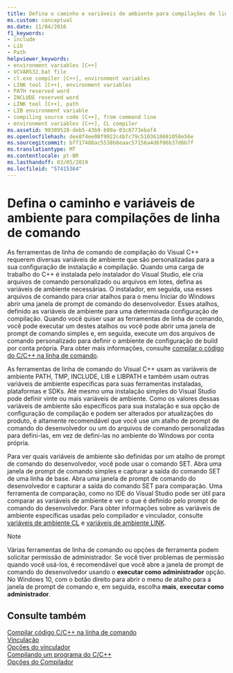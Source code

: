 ```yaml
---
title: Defina o caminho e variáveis de ambiente para compilações de linha de comando
ms.custom: conceptual
ms.date: 11/04/2016
f1_keywords:
- include
- Lib
- Path
helpviewer_keywords:
- environment variables [C++]
- VCVARS32.bat file
- cl.exe compiler [C++], environment variables
- LINK tool [C++], environment variables
- PATH reserved word
- INCLUDE reserved word
- LINK tool [C++], path
- LIB environment variable
- compiling source code [C++], from command line
- environment variables [C++], CL compiler
ms.assetid: 99389528-deb5-43b9-b99a-03c8773ebaf4
ms.openlocfilehash: dee8f4ee08f9922c4bfc79c5103618681058e56e
ms.sourcegitcommit: bff17488ac5538b8eaac57156a4d6f06b37d6b7f
ms.translationtype: MT
ms.contentlocale: pt-BR
ms.lasthandoff: 03/05/2019
ms.locfileid: "57415364"
---
```

# <a name="set-the-path-and-environment-variables-for-command-line-builds"></a>Defina o caminho e variáveis de ambiente para compilações de linha de comando

As ferramentas de linha de comando de compilação do Visual C++ requerem diversas variáveis de ambiente que são personalizadas para a sua configuração de instalação e compilação. Quando uma carga de trabalho do C++ é instalada pelo instalador do Visual Studio, ele cria arquivos de comando personalizado ou arquivos em lotes, defina as variáveis de ambiente necessárias. O instalador, em seguida, usa esses arquivos de comando para criar atalhos para o menu Iniciar do Windows abrir uma janela de prompt de comando do desenvolvedor. Esses atalhos, definido as variáveis de ambiente para uma determinada configuração de compilação. Quando você quiser usar as ferramentas de linha de comando, você pode executar um destes atalhos ou você pode abrir uma janela de prompt de comando simples e, em seguida, execute um dos arquivos de comando personalizado para definir o ambiente de configuração de build por conta própria. Para obter mais informações, consulte [compilar o código do C/C++ na linha de comando](building-on-the-command-line.md).

As ferramentas de linha de comando do Visual C++ usam as variáveis de ambiente PATH, TMP, INCLUDE, LIB e LIBPATH e também usam outras variáveis de ambiente específicas para suas ferramentas instaladas, plataformas e SDKs. Até mesmo uma instalação simples do Visual Studio pode definir vinte ou mais variáveis de ambiente. Como os valores dessas variáveis de ambiente são específicos para sua instalação e sua opção de configuração de compilação e podem ser alterados por atualizações do produto, é altamente recomendável que você use um atalho de prompt de comando do desenvolvedor ou um do arquivos de comando personalizadas para defini-las, em vez de defini-las no ambiente do Windows por conta própria.

Para ver quais variáveis de ambiente são definidas por um atalho de prompt de comando do desenvolvedor, você pode usar o comando SET. Abra uma janela de prompt de comando simples e capturar a saída do comando SET de uma linha de base. Abra uma janela de prompt de comando do desenvolvedor e capturar a saída do comando SET para comparação. Uma ferramenta de comparação, como no IDE do Visual Studio pode ser útil para comparar as variáveis de ambiente e ver o que é definido pelo prompt de comando do desenvolvedor. Para obter informações sobre as variáveis de ambiente específicas usadas pelo compilador e vinculador, consulte [variáveis de ambiente CL](../build/reference/cl-environment-variables.md) e [variáveis de ambiente LINK](../build/reference/link-environment-variables.md).

> [!NOTE]
>  Várias ferramentas de linha de comando ou opções de ferramenta podem solicitar permissão de administrador. Se você tiver problemas de permissão quando você usá-los, é recomendável que você abre a janela de prompt de comando do desenvolvedor usando o **executar como administrador** opção. No Windows 10, com o botão direito para abrir o menu de atalho para a janela de prompt de comando e, em seguida, escolha **mais**, **executar como administrador**.

## <a name="see-also"></a>Consulte também

[Compilar código C/C++ na linha de comando](../build/building-on-the-command-line.md)<br/>
[Vinculação](../build/reference/linking.md)<br/>
[Opções do vinculador](../build/reference/linker-options.md)<br/>
[Compilando um programa do C/C++](../build/reference/compiling-a-c-cpp-program.md)<br/>
[Opções do Compilador](../build/reference/compiler-options.md)
